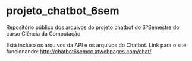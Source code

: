 # projeto_chatbot_6sem
Repositório público dos arquivos do projeto chatbot do 6ºSemestre do curso Ciência da Computação

Está incluso os arquivos da API e os arquivos do Chatbot.
Link para o  site funcionando: http://chatbot6semcc.atwebpages.com/chat/
